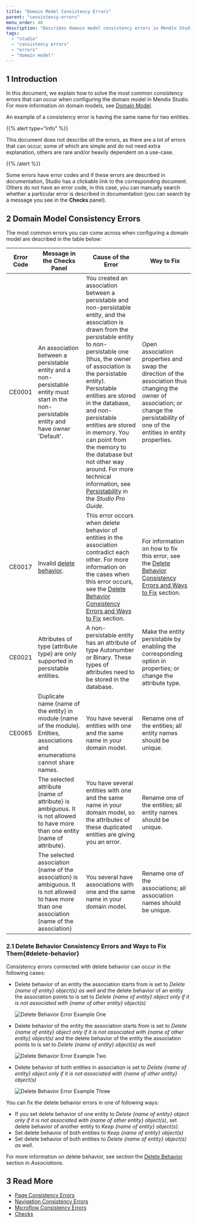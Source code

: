 ```yaml
---
title: "Domain Model Consistency Errors"
parent: "consistency-errors"
menu_order: 40
description: "Describes domain model consistency errors in Mendix Studio and the way to fix them."
tags:
  - "studio"
  - "consistency errors"
  - "errors"
  - "domain model"
---
```


## 1 Introduction

In this document, we explain how to solve the most common consistency errors that can occur when configuring the domain model in Mendix Studio. For more information on domain models, see [Domain Model](domain-models).

An example of a consistency error is having the same name for two entities.

{{% alert type="info" %}}

This document does not describe *all* the errors, as there are a lot of errors that can occur, some of which are simple and do not need extra explanation, others are rare and/or heavily dependent on a use-case.

{{% /alert %}}

Some errors have error codes and if these errors are described in documentation, Studio has a clickable link to the corresponding document. Others do not have an error code, in this case, you can manually search whether a particular error is described in documentation (you can search by a message you see in the **Checks** panel).

## 2 Domain Model Consistency Errors

The most common errors you can come across when configuring a domain model are described in the table below:

| Error Code | Message in the Checks Panel                                                                                                                    | Cause of the Error                                                                                                                                                                                                                                                                                                                                                                                                                                                                                             | Way to Fix                                                                                                                                                                              |
| ---------- | ---------------------------------------------------------------------------------------------------------------------------------------------- | -------------------------------------------------------------------------------------------------------------------------------------------------------------------------------------------------------------------------------------------------------------------------------------------------------------------------------------------------------------------------------------------------------------------------------------------------------------------------------------------------------------- | --------------------------------------------------------------------------------------------------------------------------------------------------------------------------------------- |
| CE0001     | An association between a persistable entity and a non-persistable entity must start in the non-persistable entity and have owner 'Default'.    | You created an association between a persistable and non-persistable entity, and the association is drawn from the persistable entity to non-persistable one (thus, the owner of association is the persistable entity). Persistable entities are stored in the database, and non-persistable entities are stored in memory. You can point from the memory to the database but not other way around. For more technical information, see [Persistability](/refguide/persistability) in the *Studio Pro Guide*. | Open association properties and swap the direction of the association thus changing the owner of association; or change the persistability of one of the entities in entity properties. |
| CE0017     | Invalid [delete behavior](domain-models-association-properties#delete-behavior).                                                               | This error occurs when delete behavior of entities in the association contradict each other. For more information on the cases when this error occurs, see the [Delete Behavior Consistency Errors and Ways to Fix](#delete-behavior) section.                                                                                                                                                                                                                                                                 | For information on how to fix this error, see the [Delete Behavior Consistency Errors and Ways to Fix](#delete-behavior) section.                                                       |
| CE0021     | Attributes of type {attribute type} are only supported in persistable entities.                                                                | A non-persistable entity has an attribute of type Autonumber or Binary. These types of attributes need to be stored in the database.                                                                                                                                                                                                                                                                                                                                                                           | Make the entity persistable by enabling the corresponding option in properties; or change the attribute type.                                                                           |
| CE0065     | Duplicate name {name of the entity} in module {name of the module}. Entities, associations and enumerations cannot share names.                | You have several entities with one and the same name in your domain model.                                                                                                                                                                                                                                                                                                                                                                                                                                     | Rename one of the entities; all entity names should be unique.                                                                                                                          |
|            | The selected attribute {name of attribute} is ambiguous. It is not allowed to have more than one entity {name of attribute}.                   | You have several entities with one and the same name in your domain model, so the attributes of these duplicated entities are giving you an error.                                                                                                                                                                                                                                                                                                                                                             | Rename one of the entities; all entity names should be unique.                                                                                                                          |
|            | The selected association {name of the association} is ambiguous. It is not allowed to have more than one association {name of the association} | You several have associations with one and the same name in your domain model.                                                                                                                                                                                                                                                                                                                                                                                                                                 | Rename one of the associations; all association names should be unique.                                                                                                                 |

### 2.1 Delete Behavior Consistency Errors and Ways to Fix Them{#delete-behavior}

 Consistency errors connected with delete behavior can occur in the following cases:

*  Delete behavior of an entity the association starts from is set to *Delete {name of entity} object(s) as well* and the delete behavior of an entity the association points to is set to *Delete {name of entity} object only if it is not associated with {name of other entity} object(s)*

    ![Delete Behavior Error Example One](attachments/consistency-errors-domain-model/delete-behavior-error-example1.png)

*  Delete behavior of the entity the association starts from is set to *Delete {name of entity} object only if it is not associated with {name of other entity} object(s)* and the delete behavior of the entity the association points to is set to *Delete {name of entity} object(s) as well*

    ![Delete Behavior Error Example Two](attachments/consistency-errors-domain-model/delete-behavior-error-example2.png)

*  Delete behavior of both entities in association is set to *Delete {name of entity} object only if it is not associated with {name of other entity} object(s)*

    ![Delete Behavior Error Example Three](attachments/consistency-errors-domain-model/delete-behavior-error-example3.png)

You can fix the delete behavior errors in one of following ways:

* If  you set delete behavior of one entity to *Delete {name of entity} object only if it is not associated with {name of other entity} object(s)*, set delete behavior of another entity to *Keep {name of entity} object(s)*.
* Set delete behavior of both entities to *Keep {name of entity} object(s)*
* Set delete behavior of both entities to *Delete {name of entity} object(s) as well*.

For more information on delete behavior, see section the [Delete Behavior](domain-models-association-properties#delete-behavior) section in *Associations*.

## 3 Read More

* [Page Consistency Errors](consistency-errors-pages)
* [Navigation Consistency Errors](consistency-errors-navigation)
* [Microflow Consistency Errors](consistency-errors-microflows)
* [Checks](checks)